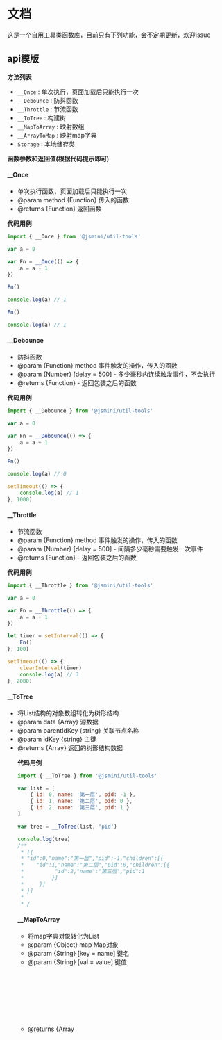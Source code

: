 # 文档
这是一个自用工具类函数库，目前只有下列功能，会不定期更新，欢迎issue

## api模版

**方法列表**

- `__Once` : 单次执行，页面加载后只能执行一次
- `__Debounce` : 防抖函数
- `__Throttle` : 节流函数
- `__ToTree` : 构建树
- `__MapToArray` : 映射数组
- `__ArrayToMap` : 映射map字典
- `Storage` : 本地储存类

**函数参数和返回值(根据代码提示即可)**

#### __Once

 * 单次执行函数，页面加载后只能执行一次
 * @param method {Function} 传入的函数
 * @returns {Function} 返回函数

**代码用例**

```js
import { __Once } from '@jsmini/util-tools'

var a = 0

var Fn = __Once(() => {
    a = a + 1
})

Fn()

console.log(a) // 1

Fn()

console.log(a) // 1
```

#### __Debounce

 * 防抖函数
 * @param {Function} method 事件触发的操作，传入的函数
 * @param {Number} [delay = 500] - 多少毫秒内连续触发事件，不会执行
 * @returns {Function} - 返回包装之后的函数
 
**代码用例**

```js
import { __Debounce } from '@jsmini/util-tools'

var a = 0

var Fn = __Debounce(() => {
    a = a + 1
})

Fn()

console.log(a) // 0

setTimeout(() => {
    console.log(a) // 1
}, 1000)
```

#### __Throttle

 * 节流函数
 * @param {Function} method 事件触发的操作，传入的函数
 * @param {Number} [delay = 500] - 间隔多少毫秒需要触发一次事件
 * @returns {Function} - 返回包装之后的函数

**代码用例**

```js
import { __Throttle } from '@jsmini/util-tools'

var a = 0

var Fn = __Throttle(() => {
    a = a + 1
})

let timer = setInterval(() => {
    Fn()
}, 100)

setTimeout(() => {
    clearInterval(timer)
    console.log(a) // 3
}, 2000)
```

#### __ToTree

 * 将List结构的对象数组转化为树形结构
 * @param data {Array<object>} 源数据
 * @param parentIdKey {string} 关联节点名称
 * @param idKey {string} 主键
 * @returns {Array<object>} 返回的树形结构数据

**代码用例**

```js
import { __ToTree } from '@jsmini/util-tools'

var list = [
    { id: 0, name: '第一层', pid: -1 },
    { id: 1, name: '第二层', pid: 0 },
    { id: 2, name: '第三层', pid: 1 }
]

var tree = __ToTree(list, 'pid')

console.log(tree)
/**
 * [{
 * "id":0,"name":"第一层","pid":-1,"children":[{
 *    "id":1,"name":"第二层","pid":0,"children":[{
 *          "id":2,"name":"第三层","pid":1
 *         }]
 *     }]
 * }]
 * 
 * /
```

#### __MapToArray

 * 将map字典对象转化为List
 * @param {Object} map Map对象
 * @param {String} [key = name] 键名
 * @param {String} [val = value] 键值
 * @returns {Array<Object>} 返回数组

**代码用例**

```js
import { __MapToArray } from '@jsmini/util-tools'

var map = {
    Vue: 'version --alpha-next',
    React: 'hook 16.8',
    Angular: 'I do'
}

var list = __MapToArray(map)

console.log(list) // [{"name":"Vue","value":"version --alpha-next"},{"name":"React","value":"hook 16.8"},{"name":"Angular","value":"I do"}]
```

#### __ArrayToMap

 * 将数组转化为字典对象类型
 * @param {Array} array 数据
 * @param {String} [key = name] 键名
 * @param {String} [val = value] 键值
 * @returns {Object} 返回map对象字典

**代码用例**

```js
import { __MapToArray } from '@jsmini/util-tools'

var list = [{"name":"Vue","value":"version --alpha-next"},{"name":"React","value":"hook 16.8"},{"name":"Angular","value":"I do"}]

var map = __MapToArray(map)

console.log(map) 
/*
{
    Vue: 'version --alpha-next',
    React: 'hook 16.8',
    Angular: 'I do'
}
*/
```

#### Storage

* 本地持久化储存实体类
 * @param isLocal {boolean | object} 储存模式，当不为布尔值时，丢弃第二个参数，并且与实例化传入值无关
 * @param deep {boolean} 是否挂载为全局对象，仅在浏览器模式下并且 isLocal 为布尔值时生效。设置 true 时，实例为单例模式。如果确需重新构建，则调用 destroyed 方法后重新实例化
 * @returns Storage实例

**代码用例**

```js
import { Storage } from '@jsmini/util-tools'

let St = new Storage()

console.log(St === new Storage()) // true

var a = true

var c = {name: 123, value: 'test'}

St.set('a', a) // 单值模式

St.set(c) // 多值模式

St.get('a') // true | 单值模式

St.get(['a', 'name']) // {a: true, name: 123} | 多值模式

St.getAll() // {a: true, name: 123, value: 'test'} | 获取全部

St.remove('a') // 单值模式

St.remove(['a', 'name']) // 多值模式

St.removeAll() // 删除全部

St.destroyed() // 销毁当前实例
```

**特殊说明**

`Storage` 本地储存类不支持`Node`环境。后续会新增`React-Native`支持。
